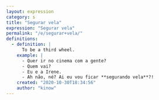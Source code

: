 ```yaml
---
layout: expression
category: s
title: "Segurar vela"
expression: "Segurar vela"
permalink: "/e/segurar+vela/"
definitions:
  - definition: |
      To be a third wheel.
    example: |
      - Quer ir no cinema com a gente?
      - Quem vai?
      - Eu e a Irene.
      - Ah não, né? Ai eu vou ficar **segurando vela**?!
    created: "2020-10-30T18:34:56"
    author: "kinow"
---
```

